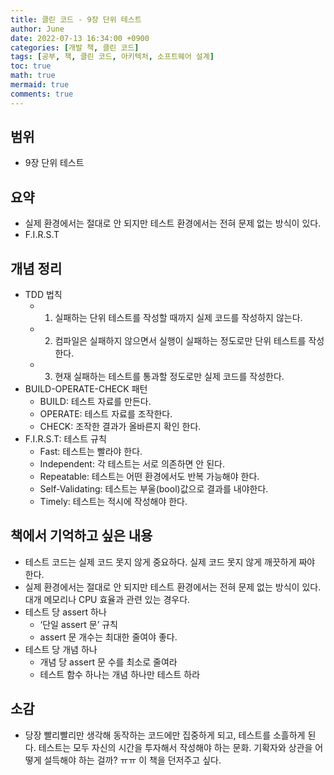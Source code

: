 ```yaml
---
title: 클린 코드 - 9장 단위 테스트
author: June
date: 2022-07-13 16:34:00 +0900
categories: [개발 책, 클린 코드]
tags: [공부, 책, 클린 코드, 아키텍처, 소프트웨어 설계]
toc: true
math: true
mermaid: true
comments: true
---
```

## 범위

- 9장 단위 테스트

## 요약

- 실제 환경에서는 절대로 안 되지만 테스트 환경에서는 전혀 문제 없는 방식이 있다.
- F.I.R.S.T

## 개념 정리

- TDD 법칙
  - 1. 실패하는 단위 테스트를 작성할 때까지 실제 코드를 작성하지 않는다.
  - 2. 컴파일은 실패하지 않으면서 실행이 실패하는 정도로만 단위 테스트를 작성한다.
  - 3. 현재 실패하는 테스트를 통과할 정도로만 실제 코드를 작성한다.
- BUILD-OPERATE-CHECK 패턴
  - BUILD: 테스트 자료를 만든다.
  - OPERATE: 테스트 자료를 조작한다.
  - CHECK: 조작한 결과가 올바른지 확인 한다.
- F.I.R.S.T: 테스트 규칙
  - Fast: 테스트는 빨라야 한다.
  - Independent: 각 테스트는 서로 의존하면 안 된다.
  - Repeatable: 테스트는 어떤 환경에서도 반복 가능해야 한다.
  - Self-Validating: 테스트는 부울(bool)값으로 결과를 내야한다.
  - Timely: 테스트는 적시에 작성해야 한다.

## 책에서 기억하고 싶은 내용

- 테스트 코드는 실제 코드 못지 않게 중요하다. 실제 코드 못지 않게 깨끗하게 짜야 한다.
- 실제 환경에서는 절대로 안 되지만 테스트 환경에서는 전혀 문제 없는 방식이 있다. 대개 메모리나 CPU 효율과 관련 있는 경우다.
- 테스트 당 assert 하나
  - ‘단일 assert 문’ 규칙
  - assert 문 개수는 최대한 줄여야 좋다.
- 테스트 당 개념 하나
  - 개념 당 assert 문 수를 최소로 줄여라
  - 테스트 함수 하나는 개념 하나만 테스트 하라

## 소감

- 당장 빨리빨리만 생각해 동작하는 코드에만 집중하게 되고, 테스트를 소흘하게 된다. 테스트는 모두 자신의 시간을 투자해서 작성해야 하는 문화. 기확자와 상관을 어떻게 설득해야 하는 걸까? ㅠㅠ 이 책을 던저주고 싶다.